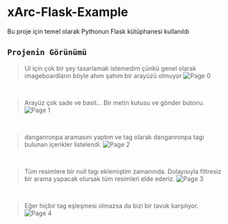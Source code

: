 # xArc-Flask-Example

Bu proje için temel olarak Pythonun Flask kütüphanesi kullanıldı

## `Projenin Görünümü`

> UI için çok bir şey tasarlamak istemedim çünkü genel olarak 
> imageboardların böyle ahım şahım bir arayüzü olmuyor
![Page 0](https://cdn.discordapp.com/attachments/508293363133579264/1092780695493021826/image.png)

<br>

> Arayüz çok sade ve basit...
> Bir metin kutusu ve gönder butonu.
![Page 1](https://cdn.discordapp.com/attachments/508293363133579264/1092781382184484894/image.png)

<br>

> danganronpa aramasını yaptım ve tag olarak danganronpa tagı 
> bulunan içerikler listelendi.
![Page 2](https://cdn.discordapp.com/attachments/508293363133579264/1092781240127590421/image.png)

<br>

> Tüm resimlere bir null tagı eklemiştim zamanında. Dolayısıyla
> filtresiz bir arama yapacak olursak tüm resimleri elde ederiz.
![Page 3](https://cdn.discordapp.com/attachments/508293363133579264/1092980847168204840/image.png)

<br>

> Eğer hiçbir tag eşleşmesi olmazsa da bizi bir tavuk karşılıyor. 
![Page 4](https://cdn.discordapp.com/attachments/508293363133579264/1092781483946676346/image.png)
